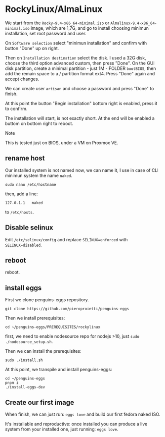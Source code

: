 # RockyLinux/AlmaLinux 

We start from the `Rocky-9.4-x86_64-minimal.iso` or `Almalinux-9.4-x86_64-minimal.iso` image, which are 1,7G, and go to install choosing minimun installation, set root password and user. 

On `Software selection` select "minimun installation" and confirm with button "Done" up on right.

Then on `Installation destination` select the disk. I used a 32G disk, choose the third option advanced custom, then press "Done". On the GUI disk partition, create a minimal partition - just 1M - FOLDER `bootBIOS`, then add the remain space to a / partition format ext4.  Press "Done" again and accept changes.

We can create user `artisan` and choose a password and press "Done" to finish.

At this point the button "Begin installation" bottom right is enabled, press it to confirm.

The installation will start, is not exactly short. At the end will be enabled a buttom on bottom right to reboot.

> [!NOTE]
> This is tested just on BIOS, under a VM on Proxmox VE.

## rename host
Our installed system is not named now, we can name it, I use in case of CLI minimun system the name `naked`.

```
sudo nano /etc/hostname
```

then, add a line:
```
127.0.1.1   naked
```
to `/etc/hosts`.

## Disable selinux
Edit `/etc/selinux/config` and replace `SELINUX=enforced` with `SELINUX=disabled`.

## reboot
reboot.

## install eggs
First we clone penguins-eggs repository.

```
git clone https://github.com/pieroproietti/penguins-eggs
```

Then we install prerequisites:
```
cd ~/penguins-eggs/PREREQUISITES/rockylinux
```

first, we need to enable nodesource repo for nodejs >10, just `sudo ./nodesource_setup.sh`.

Then we can install the prerequisites:
```
sudo ./install.sh
```

At this point, we transpile and install penguins-eggs:
```
cd ~/penguins-eggs
pnpm i
./install-eggs-dev
```
## Create our first image

When finish, we can just run: ```eggs love``` and build our first fedora naked ISO.

It's installable and reproductive: once installed you can produce a live system from your installed one, just running: `eggs love`.

